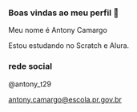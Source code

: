 ### Boas vindas ao meu perfil 🎱

Meu nome é Antony Camargo

  Estou estudando no Scratch e Alura.

### rede social
@antony_t29
 
antony.camargo@escola.pr.gov.br
